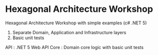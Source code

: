 # Hexagonal Architecture Workshop

Hexagonal Architecture Workshop with simple examples (c# .NET 5)

1. Separate Domain, Application and Infrastructure layers
2. Basic unit tests

API : .NET 5 Web API
Core : Domain core logic with basic unit tests
